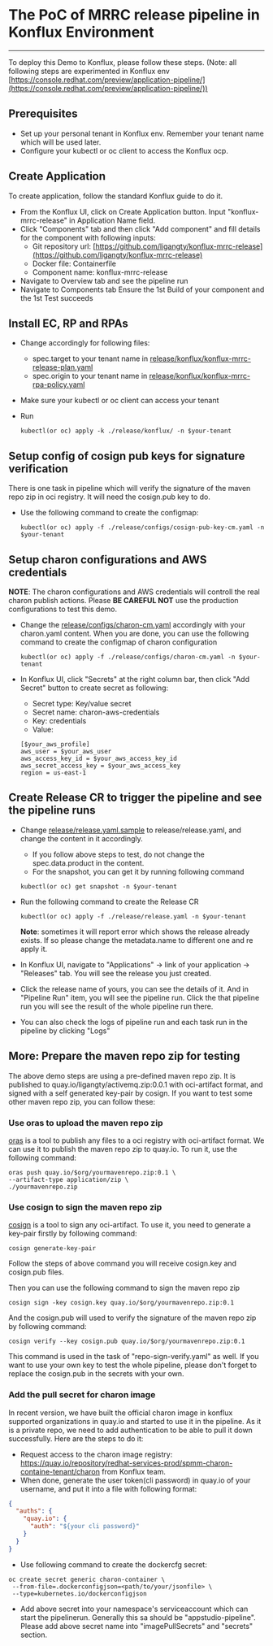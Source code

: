 # The PoC of MRRC release pipeline in Konflux Environment

---

To deploy this Demo to Konflux, please follow these steps. (Note: all following steps are experimented in Konflux env [https://console.redhat.com/preview/application-pipeline/](https://console.redhat.com/preview/application-pipeline/))

## Prerequisites

* Set up your personal tenant in Konflux env. Remember your tenant name which will be used later.
* Configure your kubectl or oc client to access the Konflux ocp.

## Create Application

To create application, follow the standard Konflux guide to do it.

* From the Konflux UI, click on Create Application button. Input "konflux-mrrc-release" in Application Name field.
* Click "Components" tab and then click "Add component" and fill details for the component with following inputs:
  * Git repository url: [https://github.com/ligangty/konflux-mrrc-release](https://github.com/ligangty/konflux-mrrc-release)
  * Docker file: Containerfile
  * Component name: konflux-mrrc-release
* Navigate to Overview tab and see the pipeline run
* Navigate to Components tab Ensure the 1st Build of your component and the 1st Test succeeds

## Install EC, RP and RPAs

* Change accordingly for following files:

  * spec.target to your tenant name in [release/konflux/konflux-mrrc-release-plan.yaml](./release/konflux/konflux-mrrc-release-plan.yaml)
  * spec.origin to your tenant name in [release/konflux/konflux-mrrc-rpa-policy.yaml](./release/konflux/konflux-mrrc-rpa.yaml)
* Make sure your kubectl or oc client can access your tenant
* Run

  ```shell
  kubectl(or oc) apply -k ./release/konflux/ -n $your-tenant
  ```

## Setup config of cosign pub keys for signature verification

There is one task in pipeline which will verify the signature of the maven repo zip in oci registry. It will need the cosign.pub key to do.

* Use the following command to create the configmap:

  ``` shell
  kubectl(or oc) apply -f ./release/configs/cosign-pub-key-cm.yaml -n $your-tenant
  ```

## Setup charon configurations and AWS credentials

**NOTE**: The charon configurations and AWS credentials will controll the real charon publish actions. Please **BE CAREFUL NOT** use the production configurations to test this demo.

* Change the [release/configs/charon-cm.yaml](./release/configs/charon-cm.yaml) accordingly with your charon.yaml content. When you are done, you can use the following command to create the configmap of charon configuration

  ```shell
  kubectl(or oc) apply -f ./release/configs/charon-cm.yaml -n $your-tenant
  ```

* In Konflux UI, click "Secrets" at the right column bar, then click "Add Secret" button to create secret as following:

  * Secret type: Key/value secret
  * Secret name: charon-aws-credentials
  * Key: credentials
  * Value:

  ``` config
  [$your_aws_profile]
  aws_user = $your_aws_user
  aws_access_key_id = $your_aws_access_key_id
  aws_secret_access_key = $your_aws_access_key
  region = us-east-1
  ```

## Create Release CR to trigger the pipeline and see the pipeline runs

* Change [release/release.yaml.sample](./release/release.yaml.sample) to release/release.yaml, and change the content in it accordingly.
  * If you follow above steps to test, do not change the spec.data.product in the content.
  * For the snapshot, you can get it by running following command
  
  ```shell
  kubectl(or oc) get snapshot -n $your-tenant
  ```

* Run the following command to create the Release CR

  ```shell
  kubectl(or oc) apply -f ./release/release.yaml -n $your-tenant
  ```

  **Note**: sometimes it will report error which shows the release already exists. If so please change the metadata.name to different one and re apply it.
* In Konflux UI, navigate to "Applications" -> link of your application -> "Releases" tab. You will see the release you just created.
* Click the release name of yours, you can see the details of it. And in "Pipeline Run" item, you will see the pipeline run. Click the that pipeline run you will see the result of the whole pipeline run there.
* You can also check the logs of pipeline run and each task run in the pipeline by clicking "Logs"

## More: Prepare the maven repo zip for testing

The above demo steps are using a pre-defined maven repo zip. It is published to quay.io/ligangty/activemq.zip:0.0.1 with oci-artifact format, and signed with a self generated key-pair by cosign. If you want to test some other maven repo zip, you can follow these:

### Use oras to upload the maven repo zip

[oras](https://oras.land/) is a tool to publish any files to a oci registry with oci-artifact format. We can use it to publish the maven repo zip to quay.io. To run it, use the following command:

```shell
oras push quay.io/$org/yourmavenrepo.zip:0.1 \
--artifact-type application/zip \
./yourmavenrepo.zip
```

### Use cosign to sign the maven repo zip

[cosign](https://github.com/sigstore/cosign) is a tool to sign any oci-artifact. To use it, you need to generate a key-pair firstly by following command:

```shell
cosign generate-key-pair
```

Follow the steps of above command you will receive cosign.key and cosign.pub files.

Then you can use the following command to sign the maven repo zip

```shell
cosign sign -key cosign.key quay.io/$org/yourmavenrepo.zip:0.1
```
  
And the cosign.pub will used to verify the signature of the maven repo zip by following command:

```shell
cosign verify --key cosign.pub quay.io/$org/yourmavenrepo.zip:0.1
```

This command is used in the task of "repo-sign-verify.yaml" as well. If you want to use your own key to test the whole pipeline, please don't forget to replace the cosign.pub in the secrets with your own.

### Add the pull secret for charon image

In recent version, we have built the official charon image in konflux supported organizations in quay.io and started to use it in the pipeline. As it is a private repo, we need to add authentication to be able to pull it down successfully. Here are the steps to do it:

* Request access to the charon image registry: <https://quay.io/repository/redhat-services-prod/spmm-charon-containe-tenant/charon> from Konflux team.
* When done, generate the user token(cli password) in quay.io of your username, and put it into a file with following format:

```json
{
  "auths": {
    "quay.io": {
      "auth": "${your cli password}"
    }
  }
}

```

* Use following command to create the dockercfg secret:

```shell
oc create secret generic charon-container \
 --from-file=.dockerconfigjson=<path/to/your/jsonfile> \
 --type=kubernetes.io/dockerconfigjson
```

* Add above secret into your namespace's serviceaccount which can start the pipelinerun. Generally this sa should be "appstudio-pipeline". Please add above secret name into "imagePullSecrets" and "secrets" section.
